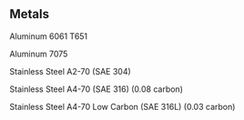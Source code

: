 #

## Metals

Aluminum 6061 T651

Aluminum 7075

Stainless Steel A2-70 (SAE 304)

Stainless Steel A4-70 (SAE 316) (0.08 carbon)

Stainless Steel A4-70 Low Carbon (SAE 316L) (0.03 carbon)

